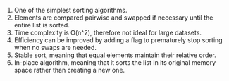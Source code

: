 

1. One of the simplest sorting algorithms.
2. Elements are compared pairwise and swapped if necessary until the entire list is sorted.
3. Time complexity is O(n^2), therefore not ideal for large datasets.
4. Efficiency can be improved by adding a flag to prematurely stop sorting when no swaps are needed.
5. Stable sort, meaning that equal elements maintain their relative order.
6. In-place algorithm, meaning that it sorts the list in its original memory space rather than creating a new one.